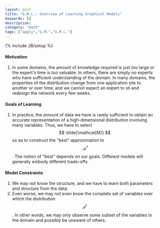 ```yaml
---
layout: post
title: "G.M.L.: Overview of Learning Graphical Models"
keywords: [] 
description: 
category: "math"
tags: ["apply","G.M.","G.M.L."]
---
```

{% include JB/setup %}

#### Motivation
1. In some domains, the amount of knowledge required is just too large or the
   expert's time is too valuable. In others, there are simply no experts who
   have sufficient understanding of the domain. In many domains, the properties
   of the distribution change from one application site to another or over time,
   and we cannot expect an expert to sit and redesign the network every few
   weeks.

#### Goals of Learning
1. In practice, the amount of data we have is rarely sufficient to obtain an
   accurate representation of a high-dimensional distribution involving many
   variables. Thus, we have to select $$ \tilde{\mathcal{M}} $$ so as to
   construct the "best" approximation to $$ \mathcal{M}^{*} $$. The notion of
   "best" depends on our goals. Different models will
   generally embody different trade-offs.


#### Model Constraints
1. We may not know the structure, and we have to learn both parameters and
   structure from the data.
2. Even worse, we may not even know the complete set of variables over which the
   distribution $$ \mathcal{P}^{*} $$. In other words, we may only observe some
   subset of the variables in the domain and possibly be unaware of others.
